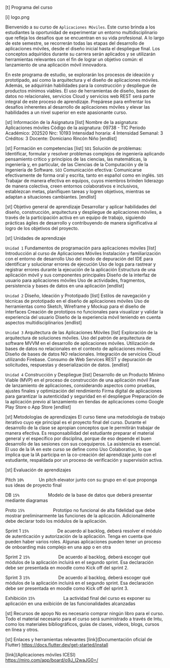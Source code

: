 [t] Programa del curso

[i] logo.png

Bienvenido a su curso de `Aplicaciones Móviles`. Este curso brinda a los estudiantes la oportunidad de experimentar un entorno multidisciplinario que refleja los desafíos que se encuentran en su vida profesional. A lo largo de este semestre, se recorrerán todas las etapas del desarrollo de aplicaciones móviles, desde el diseño inicial hasta el despliegue final. Los conceptos adquiridos durante su carrera serán aplicados y se utilizarán herramientas relevantes con el fin de lograr un objetivo común: el lanzamiento de una aplicación móvil innovadora. 

En este programa de estudio, se explorarán los procesos de ideación y prototipado, así como la arquitectura y el diseño de aplicaciones móviles. Además, se adquirirán habilidades para la construcción y despliegue de productos mínimos viables. El uso de herramientas de diseño, bases de datos no relacionales, servicios Cloud y servicios web REST será parte integral de este proceso de aprendizaje. Prepárese para enfrentar los desafíos inherentes al desarrollo de aplicaciones móviles y elevar las habilidades a un nivel superior en este apasionante curso.

[st] Información de la Asignatura
[list]
Nombre de la asignatura: Aplicaciones móviles
Código de la asignatura: 09738 - TIC
Periodo Académico: 202520
Nrc: 10193
Intensidad horaria: 4
Intensidad Semanal: 3
Créditos: 3
Docente: Domiciano Rincón Niño
[endlist]

[st] Formación en competencias
[list]
`SO1` Solución de problemas: Identificar, formular y resolver problemas complejos de ingeniería aplicando pensamiento crítico y principios de las ciencias, las matemáticas, la ingeniería y, en particular, de las Ciencias de la Computación y de la Ingeniería de Software.
`SO3` Comunicación efectiva: Comunicarse efectivamente de forma oral y escrita, tanto en español como en inglés.
`SO5` Trabajar de manera efectiva en equipos, cuyos miembros brinden liderazgo de manera colectiva, creen entornos colaborativos e inclusivos, establezcan metas, planifiquen tareas y logren objetivos, mientras se adaptan a situaciones cambiantes.
[endlist]

[st] Objetivo general de aprendizaje
Desarrollar y aplicar habilidades del diseño, construcción, arquitectura y despliegue de aplicaciones móviles, a través de la participación activa en un equipo de trabajo, siguiendo prácticas ágiles de desarrollo y contribuyendo de manera significativa al logro de los objetivos del proyecto.

[st] Unidades de aprendizaje

`Unidad 1` Fundamentos de programación para aplicaciones móviles
[list]
Introducción al curso de Aplicaciones Móviles
Instalación y familiarización con el entorno de desarrollo
Uso del modo de depuración del IDE para identificar y solucionar errores de ejecución
Uso de logs para rastrear y registrar errores durante la ejecución de la aplicación
Estructura de una aplicación móvil y sus componentes principales
Diseño de la interfaz de usuario para aplicaciones móviles
Uso de actividades, fragmentos, persistencia y bases de datos en una aplicación
[endlist]

`Unidad 2` Diseño, Ideación y Prototipado
[list]
Estilos de navegación y técnicas de prototipado en el diseño de aplicaciones móviles
Uso de herramientas como Sketch, Wireframe y Mockup para el diseño de interfaces
Creación de prototipos no funcionales para visualizar y validar la experiencia del usuario
Diseño de la experiencia móvil teniendo en cuenta aspectos multidisciplinarios
[endlist]

`Unidad 3` Arquitectura de las Aplicaciones Móviles
[list]
Exploración de la arquitectura de soluciones móviles.
Uso del patrón de arquitectura de software MVVM en el desarrollo de aplicaciones móviles.
Utilización de bases de datos no relacionales en el contexto de aplicaciones móviles.
Diseño de bases de datos NO relacionales.
Integración de servicios Cloud utilizando Firebase.
Consumo de Web Services REST y depuración de solicitudes, respuestas y deserialización de datos.
[endlist]

`Unidad 4` Construcción y Despliegue
[list]
Desarrollo de un Producto Mínimo Viable (MVP) en el proceso de construcción de una aplicación móvil
Fase de lanzamiento de aplicaciones, considerando aspectos como pruebas, ajustes finales y optimización del rendimiento
Firma digital de aplicaciones para garantizar la autenticidad y seguridad en el despliegue
Preparación de la aplicación previo al lanzamiento en tiendas de aplicaciones como Google Play Store o App Store
[endlist]

[st] Metodologías de aprendizajes
El curso tiene una metodología de trabajo iterativo cuyo eje principal es el proyecto final del curso. Durante el desarrollo de la clase se apropian conceptos que le permitirán trabajar de manera efectiva.
Es responsabilidad del estudiante preparar el material general y el específico por disciplina, porque de eso depende el buen desarrollo de las sesiones con sus coequiperos.
La asistencia es esencial.
El uso de la IA en este curso se define como Uso Colaborativo, lo que implica que la IA participa en la co-creación del aprendizaje junto con el estudiante, respaldada por un proceso de verificación y supervisión activa.

[st] Evaluación de aprendizajes

Pitch
`10%      ` 
Un pitch elevator junto con su grupo en el que proponga sus ideas de proyecto final

DB
`15%            ` 
Modelo de la base de datos que deberá presentar mediante diagramas

Proto
`15%            `
Prototipo no funcional de alta fidelidad que debe mostrar preliminarmente las funciones de la aplicación. Adicionalmente debe declarar todo los módulos de la aplicación.

Sprint 1
`15%            `
De acuerdo al backlog, deberá resolver el módulo de autenticación y autorización de la aplicación. Tenga en cuenta que pueden haber varios roles. Algunas aplicaciones pueden tener un proceso de onboarding más complejo en una app o en otra

Sprint 2
`15%            `
De acuerdo al backlog, deberá escoger qué módulos de la aplicación incluirá en el segundo sprint. Esa declaración debe ser presentada en moodle como Kick off del sprint 2.

Sprint 3
`15%            `
De acuerdo al backlog, deberá escoger qué módulos de la aplicación incluirá en el segundo sprint. Esa declaración debe ser presentada en moodle como Kick off del sprint 3.

Exhibición
`15%            `
La actividad final del curso es exponer su aplicación en una exibición de las funcionalidades alcanzadas

[st] Recursos de apoyo
No es necesario comprar ningún libro para el curso. Todo el material necesario para el curso será suministrado a través de Intu, como los materiales bibliográficos, guías de clases, videos, blogs, cursos en línea y otros.

[st] Enlaces y herramientas relevantes
[link](Documentación oficial de Flutter) https://docs.flutter.dev/get-started/install

[link](Aplicaciones móviles ICESI) https://miro.com/app/board/o9J_I2waJG0=/